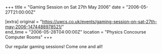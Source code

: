 +++
title = "Gaming Session on Sat 27th May 2006"
date = "2006-05-27T21:00:00Z"

[extra]
original = "https://uwcs.co.uk/events/gaming-session-on-sat-27th-may-2006-1474488978521/"    
end_time = "2006-05-28T04:00:00Z"
location = "Physics Concourse Computer Rooms"
+++

Our regular gaming sessions\! Come one and all\!

